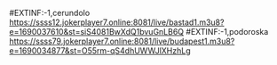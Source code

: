 #EXTINF:-1,cerundolo
https://ssss12.jokerplayer7.online:8081/live/bastad1.m3u8?e=1690037610&st=siS4081BwXdQ1bvuGnLB6Q
#EXTINF:-1,podoroska
https://ssss79.jokerplayer7.online:8081/live/budapest1.m3u8?e=1690034877&st=O55rm-qS4dhUWWJlXHzhLg
